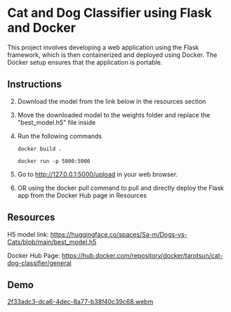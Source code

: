 # Cat and Dog Classifier using Flask and Docker

This project involves developing a web application using the Flask framework, which is then containerized and deployed using Docker. The Docker setup ensures that the application is portable.

## Instructions

2. Download the model from the link below in the resources section
3. Move the downloaded model to the weights folder and replace the "best_model.h5" file inside
4. Run the following commands
   
   ```
   docker build .

   docker run -p 5000:5000
   ```
5. Go to http://127.0.0.1:5000/upload in your web browser.
6. OR using the docker pull command to pull and directly deploy the Flask app from the Docker Hub page in Resources

## Resources
H5 model link: https://huggingface.co/spaces/Sa-m/Dogs-vs-Cats/blob/main/best_model.h5

Docker Hub Page: https://hub.docker.com/repository/docker/tarotsun/cat-dog-classifier/general

## Demo

[2f33adc3-dca6-4dec-8a77-b38f40c39c68.webm](https://github.com/rasram/cat-dog-classifier-flask/assets/97001864/ce38f079-403e-4c7c-994e-838e8c0d2a4c)


